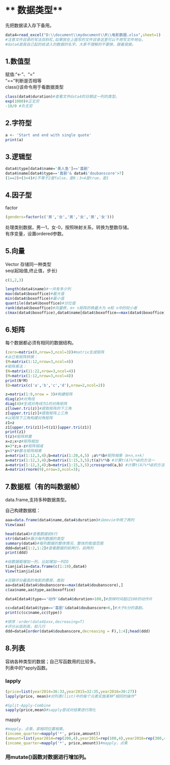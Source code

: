 
# ** 数据类型**   

先把数据读入存下备用。

```r
data4=read_excel("D:\\document\\mydocument\\R\\电影数据.xlsx",sheet=1)   
#注意文件目录的写法双斜杠,如果放在上面写的文件目录这里可以不用写文件地址。   
#data4是我自己起的给读入的数据的名字。大家不理解的不要换，跟着我做。
```

## **1.数值型**    
赋值:“<-”、“=”   
“==”判断是否相等   
class()该命令用于看数据类型   
```r
class(data4$duration)#查看文件data4的日期这一列的类型。
exp(1000)#正无穷
-10/0 #负无穷
```

## **2.字符型**   

```r
a <- 'Start and end with single quote'
print(a)
```

## **3.逻辑型**   

```r
data4$type[data4$name='美人鱼']=='喜剧'
data4$name[data4$type=='喜剧'& data4$'doubanscore'>7]
(1==2)+(3<4)#1不等于2是false，是0；3<4是true，是1
```

## **4.因子型**   
factor   
```r
(genders=factor(c('男','女','男','女','男','女')))
```   
处理类别数据，男—1，女-0，按照映射关系，转换为整数存储。   
有序变量，设置ordered参数。


## **5.向量**   

Vector 存储同一种类型   
seq(起始值,终止值，步长)   
```r
c(1,2,3)
```   

```r
length(data4$name)#一共有多少列
max(data4$boxoffice)#最大值
min(data4$boxoffice)#最小值
quantile(data4$boxoffice)#分位值
rank(data4$boxoffice)#向量秩，m× n矩阵的秩最大为 m和 n中的较小者
c(max(data4$boxoffice),data4$name[data4$boxoffice==max(data4$boxoffice)])
```

## **6.矩阵**   
每个数据都必须有相同的数据结构。  

```r
(zero=matrix(0,nrow=3,ncol=3))#matrix生成矩阵
#从已有矩阵转换：
(M=matrix(1:12,nrow=3,ncol=4))
#矩阵乘法：
(N=matrix(11:22,nrow=3,ncol=4))
(M=matrix(1:12,nrow=3,ncol=4))
print(N*M)
(D=matrix(c('a','b','c','d'),nrow=2,ncol=2))
```

```r
z=matrix(1:9,nrow = 3)#构建矩阵
diag(z)#对角线
diag(4)#生成对角线为1的对角矩阵
z[lower.tri(z)]#提取矩阵的下三角
z[upper.tri(z)]#提取矩阵上三角
#以矩阵下三角构建对角矩阵
z1=z
z1[upper.tri(z1)]=t(z1)[upper.tri(z1)]
print(z1)
t(z)#矩阵转置
x=z;x+z#矩阵相加
x=3*z;x-z#矩阵相减
y=3*z#数与矩阵相乘
a=matrix(1:12,3,4);b=matrix(1:20,4,5) ;a%*%b#矩阵相乘（m×n,n×k）
a=matrix(1:12,3,4);b=matrix(1:15,3,5);t(a)%*%b #计算t(A)%*%B的方法一
a=matrix(1:12,3,4);b=matrix(1:15,3,5);crossprod(a,b) #计算t(A)%*%B的方法一,可以提高效率
A=matrix(rnorm(9),nrow=3,ncol=3);
```



## **7.数据框（有的叫数据帧）**   

data.frame,支持多种数据类型。


自己构建数据框：

```r
aaa=data.frame(data4$name,data4$duration)#从movie中用了两列
View(aaa)
```

```r
head(data4)#查看数据前6行
str(data4)#展示每列数据的类型
summary(data4)#每列数据的整体情况、整体的取值范围
ddd=data4[1:2,1:2]#查看数据的前两行，前两列
print(ddd)
```

```r
#给数据框增加一列，比如增加一列ID
tianjialie=data.frame(c(1:19),data4)
View(tianjialie)
```


```r
#豆瓣评分最高的电影的票房、类别
aa=data4[data4$doubanscore==max(data4$doubanscore),]
c(aa$name,aa$type,aa$boxoffice)
```

```r
data4[data4$type=='动作'&data4$duration>100,]#放映时间超过100的动作片
```

```r
cc=data4[data4$type=='喜剧'&data4$doubanscore>6,]#大于6分的喜剧。
print(c(cc$name,cc$type))
```
```r
#排序：order(data4$xxx,decreasing=T)
#评分从低到高，前几行
ddd=data4[order(data4$doubanscore,decreasing = F),1:4];head(ddd)
```



## **8.列表**   
容纳各种类型的数据；自己写函数用的比较多。   
列表中的*apply函数。   

### lapply   

```r
(price=list(year2014=36:33,year2015=32:35,year2016=30:27))
lapply(price, mean)#对列表(list)中的每个元素实施某种“相同的操作”
```

```r
#Split-Apply-Combine
sapply(price,mean)#sapply尝试对结果进行简化
```
mapply

```r
#mapply，点乘，即相同位置相乘。
(income_quarter=mapply('*', price,amount))
(amount=list(year2014=rep(200,4),year2015=rep(100,4),year2016=rep(300,4)))
(income_quarter=mapply('*', price,amount))#mapply，点乘
```
### 用mutate()函数对数据进行增加列。
